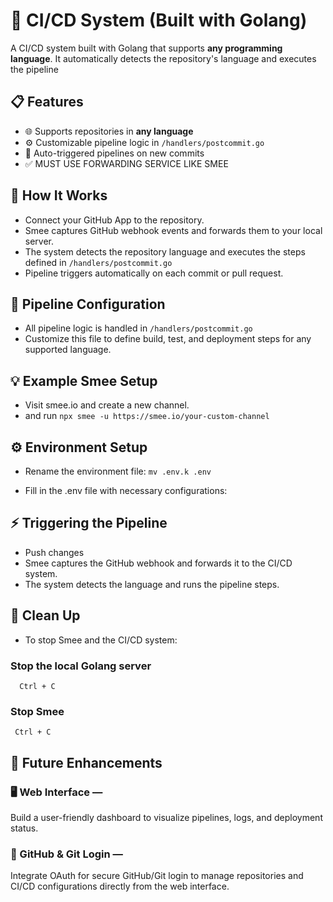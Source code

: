 # 🚀  CI/CD System (Built with Golang)

A  CI/CD system built with Golang that supports **any programming language**. It automatically detects the repository's language and executes the pipeline 

## 📋 Features
- 🌐 Supports repositories in **any language**
- ⚙️ Customizable pipeline logic in `/handlers/postcommit.go`
- 🔄 Auto-triggered pipelines on new commits
- ✅ MUST USE FORWARDING SERVICE LIKE SMEE 

 ## 🧪 How It Works
- Connect your GitHub App to the repository.
- Smee captures GitHub webhook events and forwards them to your local server.
- The system detects the repository language and executes the steps defined in ` /handlers/postcommit.go `
- Pipeline triggers automatically on each commit or pull request.
## 📁 Pipeline Configuration
- All pipeline logic is handled in ` /handlers/postcommit.go `
- Customize this file to define build, test, and deployment steps for any supported language.
##  💡 Example Smee Setup
- Visit smee.io and create a new channel.
- and run ` npx smee -u https://smee.io/your-custom-channel `


## ⚙️ Environment Setup
- Rename the environment file:
`mv .env.k .env`

- Fill in the .env file with necessary configurations:

##  ⚡ Triggering the Pipeline
- Push changes
- Smee captures the GitHub webhook and forwards it to the CI/CD system.
- The system detects the language and runs the pipeline steps.
##  💾 Clean Up
- To stop Smee and the CI/CD system:

### Stop the local Golang server
```
  Ctrl + C
```

### Stop Smee
```
 Ctrl + C
```


## 🌟 Future Enhancements
### 🖥️ Web Interface — 
Build a user-friendly dashboard to visualize pipelines, logs, and deployment status.
### 🔐 GitHub & Git Login — 
Integrate OAuth for secure GitHub/Git login to manage repositories and CI/CD configurations directly from the web interface.
